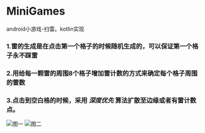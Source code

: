 # MiniGames
android小游戏-扫雷。kotlin实现
### 1.雷的生成是在点击第一个格子的时候随机生成的，可以保证第一个格子永不踩雷
### 2.用给每一颗雷的周围8个格子增加雷计数的方式来确定每个格子周围的雷数
### 3.点击到空白格的时候，采用 ***深度优先*** 算法扩散至边缘或者有雷计数点。

![图一](https://github.com/772865705/MiniGames/blob/master/res_for_readme/swipe1.png)
![图二](https://github.com/772865705/MiniGames/blob/master/res_for_readme/swipe2.png)
